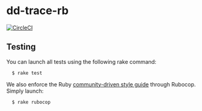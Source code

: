 # dd-trace-rb

[![CircleCI](https://circleci.com/gh/DataDog/dd-trace-rb/tree/master.svg?style=svg&circle-token=b0bd5ef866ec7f7b018f48731bb495f2d1372cc1)](https://circleci.com/gh/DataDog/dd-trace-rb/tree/master)

## Testing

You can launch all tests using the following rake command:
```
  $ rake test
```

We also enforce the Ruby [community-driven style guide][1] through Rubocop. Simply launch:
```
  $ rake rubocop
```

[1]: https://github.com/bbatsov/ruby-style-guide
